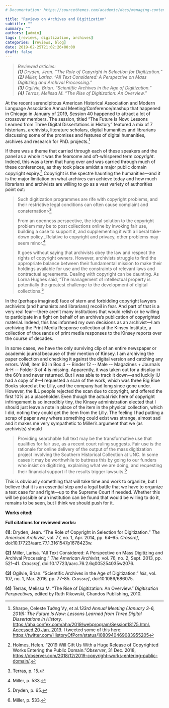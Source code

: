 ```yaml
---
# Documentation: https://sourcethemes.com/academic/docs/managing-content/

title: "Reviews on Archives and Digitization"
subtitle: ""
summary: ""
authors: [admin]
tags: [reviews, digitization, archives]
categories: [reviews, blog]
date: 2019-02-25T21:02:26+00:00
draft: false
---
```

> _Reviewed articles:_  
> _**(1)** Dryden, Jean. “The Role of Copyright in Selection for Digitization.”_  
> _**(2)** Miller, Larisa. “All Text Considered: A Perspective on Mass Digitizing and Archival Processing.”_  
> _**(3)** Ogilvie, Brian. “Scientific Archives in the Age of Digitization.”_  
> _**(4)** Terras, Melissa M. “The Rise of Digitization: An Overview.”_

At the recent serendipitous American Historical Association and Modern Language Association Annual Meeting/Conference/mashup that happened in Chicago in January of 2019, Session 40 happened to attract a lot of crossover members. The session, titled “The Future Is Now: Lessons Learned from Three Digital Dissertations in History” featured a mix of 7 historians, archivists, literature scholars, digital humanities and librarians discussing some of the promises and features of digital humanities, archives and research for PhD. projects.[^1]

If there was a theme that carried through each of these speakers and the panel as a whole it was the fearsome and oft-whispered term _copyright_. Indeed, this was a term that hung over and was carried through much of these conferences, as they took place amidst a major public domain copyright expiry.[^2] Copyright is the spectre haunting the humanities—and it is the major limitation on what archives can achieve today and how much librarians and archivists are willing to go as a vast variety of authorities point out:

<!--more-->

> Such digitization programmes are rife with copyright problems, and their restrictive legal conditions can often cause complaint and consternation>[^3]
> 
> From an openness perspective, the ideal solution to the copyright problem may be to post collections online by invoking fair use, building a case to support it, and supplementing it with a liberal take-down policy…Relative to copyright and privacy, other problems may seem minor.[^4]
> 
> It goes without saying that archivists obey the law and respect the rights of copyright owners. However, archivists struggle to find the appropriate balance between their fundamental mission to make their holdings available for use and the constraints of relevant laws and contractual agreements. Dealing with copyright can be daunting. As Lorna Hughes said, “The management of intellectual property is potentially the greatest challenge to the development of digital collections.[^5]

In the (perhaps imagined) face of stern and forbidding copyright lawyers archivists (and humanists and librarians) recoil in fear. And part of that is a very real fear—there aren’t many institutions that would relish or be willing to participate in a fight on behalf of an archive’s publication of copyrighted material. Indeed, this has informed my own decisions as an archivist—I am archiving the Print Media Response collection at the Kinsey Institute, a collection of thousands of print media responses to the Kinsey reports over the course of decades.

In some cases, we have the only surviving clip of an entire newspaper or academic journal because of their mention of Kinsey. I am archiving the paper collection and checking it against the digital version and catching any errors. Well, item 90 in Box 4 -- Binder 12 -- Male -- Magazines + Journals A-H -- Folder 3 of 4 is missing. Apparently, it was taken out for a display in the 60’s and never returned. But I was able to track it down—and luckily IU had a copy of it—I requested a scan of the work, which was three Big Blue Books stored at the Lilly, and the company had long since gone under. However, the ILL people rejected the scan due to copyright, and offered the first 10% as a placeholder. Even though the actual risk here of copyright infringement is so incredibly tiny, the Kinsey administration elected that I should just leave a note in place of the item in the physical collection, which I did, noting they could get the item from the Lilly. The feeling I had putting a scrap of paper away where something could exist was strange, almost sad and it makes me very sympathetic to Miller’s argument that we (as archivists) should

> Providing searchable full text may be the transformative use that qualifies for fair use, as a recent court ruling suggests. Fair use is the rationale for online delivery of the output of the mass digitization project involving the Southern Historical Collection at UNC. In some cases it may be worthwhile to buttress this by going to our funders who insist on digitizing, explaining what we are doing, and requesting their financial support if the results trigger lawsuits.[^6]

This is obviously something that will take time and work to organize, but I believe that it is an essential step and a legal battle that we have to organize a test case for and fight—up to the Supreme Court if needed. Whether this will be possible or an institution can be found that would be willing to do it, remains to be seen, but I think we should push for it.

**Works cited:**

[^1]: Sharpe, Celeste Tường Vy, et al._133rd Annual Meeting (January 3-6, 2019): The Future Is Now: Lessons Learned from Three Digital Dissertations in History_. [https://aha.confex.com/aha/2019/webprogram/Session18175.html. Accessed 20 Jan. 2019](https://aha.confex.com/aha/2019/webprogram/Session18175.html.%20Accessed%2020%20Jan.%202019). I tweeted some of this here: https://twitter.com/HistoryOfPorn/status/1080940469083955205

[^2]: Holmes, Helen. “2019 Will Gift Us With a Huge Release of Copyrighted Works Entering the Public Domain.”_Observer_, 31 Dec. 2018, https://observer.com/2018/12/2019-copyright-works-entering-public-domain/.

[^3]: Terras, p. 15.

[^4]: Miller, p. 533.

[^5]: Dryden, p. 65.

[^6]: Miller, p. 533.

**Full citations for reviewed works:**

**(1)**: Dryden, Jean. “The Role of Copyright in Selection for Digitization.” _The American Archivist_, vol. 77, no. 1, Apr. 2014, pp. 64–95. _Crossref_, doi:10.17723/aarc.77.1.3161547p1678423w.

**(2)** Miller, Larisa. “All Text Considered: A Perspective on Mass Digitizing and Archival Processing.” _The American Archivist_, vol. 76, no. 2, Sept. 2013, pp. 521–41. _Crossref_, doi:10.17723/aarc.76.2.6q005254035w2076.

**(3)** Ogilvie, Brian. “Scientific Archives in the Age of Digitization.” _Isis_, vol. 107, no. 1, Mar. 2016, pp. 77–85. _Crossref_, doi:10.1086/686075.

**(4)** Terras, Melissa M. “The Rise of Digitization: An Overview.” _Digitisation Perspectives_, edited by Ruth Rikowski, Chandos Publishing, 2010.